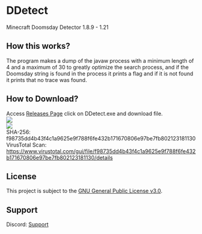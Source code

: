 # DDetect
Minecraft Doomsday Detector 1.8.9 - 1.21

## How this works?
The program makes a dump of the javaw process with a minimum length of 4 and a maximum of 30 to greatly optimize the search process, and if the Doomsday string is found in the process it prints a flag and if it is not found it prints that no trace was found.

## How to Download?
Access <a href="/releases/tag/Releases">Releases Page</a> click on DDetect.exe and download file.
</br>
![](https://github.com/kahzgbb/Minj/blob/main/step1?raw=true)
</br>
![](https://github.com/kahzgbb/Minj/blob/main/step2.png?raw=true)
</br>
SHA-256: f98735dd4b43f4c1a9625e9f788f6fe432b171670806e97be7fb802123181130
</br>
VirusTotal Scan: https://www.virustotal.com/gui/file/f98735dd4b43f4c1a9625e9f788f6fe432b171670806e97be7fb802123181130/details
## License
This project is subject to the [GNU General Public License v3.0](LICENSE). 

## Support
Discord: [Support](https://discord.gg/9sWEa5DeP8)

